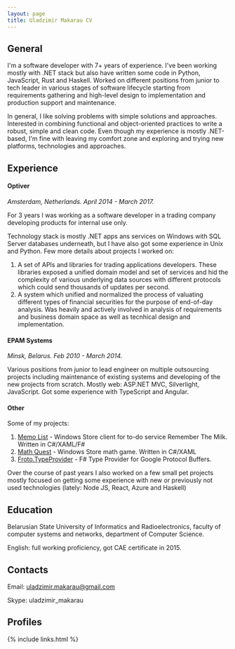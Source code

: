 ```yaml
---
layout: page
title: Uladzimir Makarau CV
---
```


## General

I'm a software developer with 7+ years of experience. 
I've been working mostly with .NET stack but also have written some code in Python, JavaScript, Rust and Haskell. Worked on different positions from junior to tech leader in various stages of software lifecycle starting from requirements gathering and high-level design to implementation and production support and maintenance.

In general, I like solving problems with simple solutions and approaches. Interested in combining functional and object-oriented practices to write a robust, simple and clean code. Even though my experience is mostly .NET-based, I'm fine with leaving my comfort zone and exploring and trying new platforms, technologies and approaches.

## Experience

#### Optiver

*Amsterdam, Netherlands. April 2014 - March 2017.*

For 3 years I was working as a software developer in a trading company developing products for internal use only. 

Technology stack is mostly .NET apps ans services on Windows with SQL Server databases underneath, but I have also got some experience in Unix and Python. Few more details about projects I worked on:

1. A set of APIs and libraries for trading applications developers. These libraries exposed a unified domain model and set of services and hid the complexity of various underlying data sources with different protocols which could send thousands of updates per second.
2. A system which unified and normalized the process of valuating different types of financial securities for the purpose of end-of-day analysis. Was heavily and actively involved in analysis of requirements and business domain space as well as tecnhical design and implementation.

#### EPAM Systems

*Minsk, Belarus. Feb 2010 - March 2014.*

Various positions from junior to lead engineer on multiple outsourcing projects including maintenance of existing systems and developing of the new projects from scratch. Mostly web: ASP.NET MVC, Silverlight, JavaScript. Got some experience with TypeScript and Angular.

#### Other

Some of my projects:
1. [Memo List](https://www.microsoft.com/en-us/store/p/memo-list/9wzdncrdclsb) - Windows Store client for to-do service Remember The Milk. Written in C#/XAML/F#
2. [Math Quest](https://www.microsoft.com/en-us/store/p/math-quest/9wzdncrdclsc) - Windows Store math game. Written in C#/XAML
3. [Froto.TypeProvider](https://www.nuget.org/packages/Froto.TypeProvider/) - F# Type Provider for Google Protocol Buffers.

Over the course of past years I also worked on a few small pet projects mostly focused on getting some experience with new or previously not used technologies (lately: Node JS, React, Azure and Haskell)

## Education

Belarusian State University of Informatics and Radioelectronics, faculty of computer systems and networks, department of Computer Science.

English: full working proficiency, got CAE certificate in 2015.

## Contacts

Email: uladzimir.makarau@gmail.com

Skype: uladzimir_makarau

## Profiles

{% include links.html %}